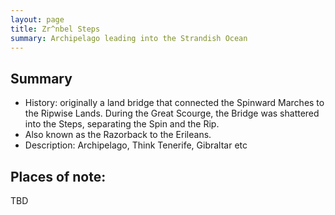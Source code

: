 ```yaml
---
layout: page
title: Zr^nbel Steps
summary: Archipelago leading into the Strandish Ocean
---
```


## Summary

- History: originally a land bridge that connected the Spinward Marches to the Ripwise Lands. During the Great Scourge, the Bridge was shattered into the Steps, separating the Spin and the Rip.
- Also known as the Razorback to the Erileans.
- Description: Archipelago, Think Tenerife, Gibraltar etc

## Places of note:

TBD